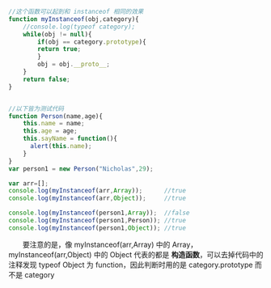 ```javascript
//这个函数可以起到和 instanceof 相同的效果
function myInstanceof(obj,category){
    //console.log(typeof category);
    while(obj != null){
        if(obj == category.prototype){
	    return true;
        }
        obj = obj.__proto__;
    }
    return false;
}


//以下皆为测试代码
function Person(name,age){
    this.name = name;
    this.age = age;
    this.sayName = function(){
      alert(this.name);
    }
}
var person1 = new Person("Nicholas",29);

var arr=[];
console.log(myInstanceof(arr,Array));      //true
console.log(myInstanceof(arr,Object));     //true

console.log(myInstanceof(person1,Array));  //false
console.log(myInstanceof(person1,Person)); //true
console.log(myInstanceof(person1,Object)); //true

```
　　要注意的是，像 myInstanceof(arr,Array) 中的 Array，myInstanceof(arr,Object) 中的 Object 代表的都是 **构造函数**，可以去掉代码中的注释发现 typeof Object 为 function，因此判断时用的是 category.prototype 而不是 category
